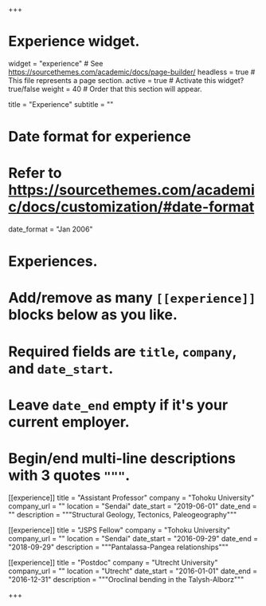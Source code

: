 +++
# Experience widget.
widget = "experience"  # See https://sourcethemes.com/academic/docs/page-builder/
headless = true  # This file represents a page section.
active = true  # Activate this widget? true/false
weight = 40  # Order that this section will appear.

title = "Experience"
subtitle = ""

# Date format for experience
#   Refer to https://sourcethemes.com/academic/docs/customization/#date-format
date_format = "Jan 2006"

# Experiences.
#   Add/remove as many `[[experience]]` blocks below as you like.
#   Required fields are `title`, `company`, and `date_start`.
#   Leave `date_end` empty if it's your current employer.
#   Begin/end multi-line descriptions with 3 quotes `"""`.

[[experience]]
  title = "Assistant Professor"
  company = "Tohoku University"
  company_url = ""
  location = "Sendai"
  date_start = "2019-06-01"
  date_end = ""
  description = """Structural Geology, Tectonics, Paleogeography"""

[[experience]]
  title = "JSPS Fellow"
  company = "Tohoku University"
  company_url = ""
  location = "Sendai"
  date_start = "2016-09-29"
  date_end = "2018-09-29"
  description = """Pantalassa-Pangea relationships"""
    

[[experience]]
  title = "Postdoc"
  company = "Utrecht University"
  company_url = ""
  location = "Utrecht"
  date_start = "2016-01-01"
  date_end = "2016-12-31"
  description = """Oroclinal bending in the Talysh-Alborz"""

+++
